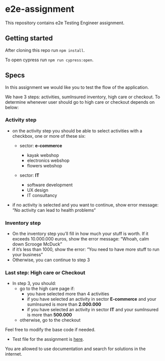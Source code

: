 # e2e-assignment

This repository contains e2e Testing Engineer assignment.

## Getting started

After cloning this repo run `npm install`.

To open cypress run `npm run cypress:open`.

## Specs

In this assignment we would like you to test the flow of the application.

We have 3 steps: activities, sumInsured inventory, high care or checkout.
To determine whenever user should go to high care or checkout depends on below:

### Activity step
- on the activity step you should be able to select activities with a checkbox, one or more of these six:

    - sector: **e-commerce**
        - kayak webshop
        - electronics webshop
        - flowers webshop

    - sector: **IT**
        - software development
        - UX design
        - IT consultancy

- if no activity is selected and you want to continue, show error message: “No activity can lead to health problems“

### Inventory step

- On the inventory step you’ll fill in how much your stuff is worth. If it exceeds 10.000.000 euros, show the error message: “Whoah, calm down Scrooge McDuck”
- if it’s less than 1000, show the error: “You need to have more stuff to run your business”
- Otherwise, you can continue to step 3

 ### Last step: High care or Checkout
- In step 3, you should:
    - go to the high care page if:
        - you have selected more than 4 activities
        - if you have selected an activity in sector **E-commerce** and your sumInsured is more than **2.000.000**
        - if you have selected an activity in sector **IT** and your sumInsured is more than **500.000**
    - otherwise, go to the checkout

Feel free to modify the base code if needed.

- Test file for the assignment is [here](/cypress/e2e/flow.js).

You are allowed to use documentation and search for solutions in the internet.